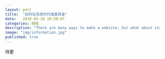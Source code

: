```yaml
---
layout: post
title:  "如何在信息时代独善其身"
date:   2018-05-28 10:50:07
categories: 随笔
description: "There are many ways to make a website, but what about static site generators"
image: "img/information.jpg"
published: true
---
```


待更
